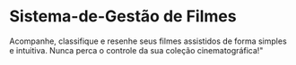 # Sistema-de-Gestão de Filmes
Acompanhe, classifique e resenhe seus filmes assistidos de forma simples e intuitiva. Nunca perca o controle da sua coleção cinematográfica!"
